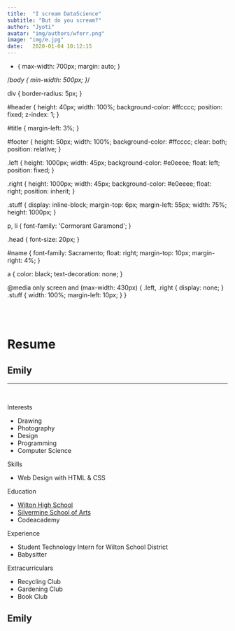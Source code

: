 ```yaml
---
title:  "I scream DataScience"
subtitle: "But do you scream?"
author: "Jyoti"
avatar: "img/authors/wferr.png"
image: "img/e.jpg"
date:   2020-01-04 10:12:15
---
```


* {
  max-width: 700px;
  margin: auto;
}


/*body {
    min-width: 500px;
}*/

div {
  border-radius: 5px;
}

#header {
  height: 40px;
  width: 100%;
  background-color: #ffcccc;
  position: fixed;
  z-index: 1;
}

#title {
  margin-left: 3%;
}

#footer {
  height: 50px;
  width: 100%;
  background-color: #ffcccc;
  clear: both;
  position: relative;
}

.left {
  height: 1000px;
  width: 45px;
  background-color: #e0eeee;
  float: left;
  position: fixed;
}

.right {
  height: 1000px;
  width: 45px;
  background-color: #e0eeee;
  float: right;
  position: inherit;
}

.stuff {
  display: inline-block;
  margin-top: 6px;
  margin-left: 55px;
  width: 75%;
  height: 1000px;
}

p,
li {
  font-family: 'Cormorant Garamond';
}

.head {
  font-size: 20px;
}

#name {
  font-family: Sacramento;
  float: right;
  margin-top: 10px;
  margin-right: 4%;
}

a {
  color: black;
  text-decoration: none;
}

@media only screen and (max-width: 430px) {
  .left,
  .right {
    display: none;
  }
  .stuff {
    width: 100%;
    margin-left: 10px;
  }
}

<div id="header"></div>
<div class="left"></div>
<div class="stuff">
  <br><br>
  <h1>Resume</h1>
  <h2>Emily</h2>
  <hr />
  <br>
  <p class="head">Interests</p>
  <ul>
    <li>Drawing</li>
    <li>Photography</li>
    <li>Design</li>
    <li>Programming</li>
    <li>Computer Science</li>
  </ul>
  <p class="head">Skills</p>
  <ul>
    <li>Web Design with HTML & CSS</li>
  </ul>
  <p class="head">Education</p>
  <ul>
    <a href="http://www.wiltonhighschool.org/pages/Wilton_High_School">
      <li>Wilton High School</li>
    </a>
    <!--Link-->
    <a href="https://www.silvermineart.org/">
      <li>Silvermine School of Arts</li>
    </a>
    <li>Codeacademy</li>
  </ul>
  <p class="head">Experience</p>
  <ul>
    <li>Student Technology Intern for Wilton School District</li>
    <li>Babysitter</li>
  </ul>
  <p class="head">Extracurriculars</p>
  <ul>
    <li>Recycling Club</li>
    <li>Gardening Club</li>
    <li>Book Club</li>
  </ul>
</div>
<div class="right"></div>
<div id="footer">
  <h2 id="name">Emily</h2></div>

